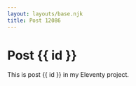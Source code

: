 ```yaml
---
layout: layouts/base.njk
title: Post 12086
---
```


# Post {{ id }}

This is post {{ id }} in my Eleventy project.
